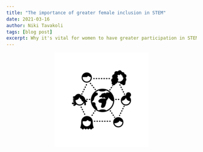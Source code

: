 ```yaml
---
title: "The importance of greater female inclusion in STEM"
date: 2021-03-16
author: Niki Tavakoli
tags: [blog post]
excerpt: Why it's vital for women to have greater participation in STEM and what we as scientists and engineers can do to faciliate this.
---
```


<center><img src="/images/female.png" alt="blog1banner" width="250" height="250"></center>
